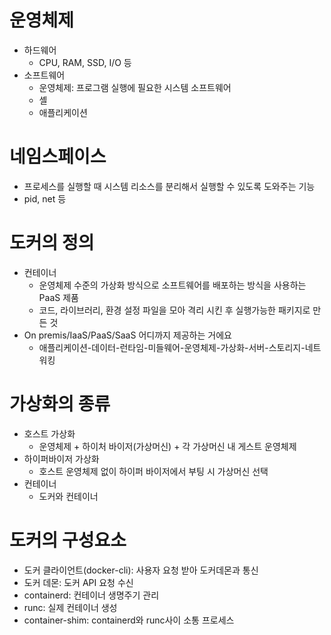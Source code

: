 # 운영체제
- 하드웨어
  - CPU, RAM, SSD, I/O 등
- 소프트웨어
  - 운영체제: 프로그램 실행에 필요한 시스템 소프트웨어
  - 셸
  - 애플리케이션
 
# 네임스페이스
- 프로세스를 실행할 때 시스템 리소스를 분리해서 실행할 수 있도록 도와주는 기능
- pid, net 등

# 도커의 정의 
- 컨테이너
  - 운영체제 수준의 가상화 방식으로 소프트웨어를 배포하는 방식을 사용하는 PaaS 제품
  - 코드, 라이브러리, 환경 설정 파일을 모아 격리 시킨 후 실행가능한 패키지로 만든 것
- On premis/IaaS/PaaS/SaaS 어디까지 제공하는 거에요
  - 애플리케이션-데이터-런타임-미들웨어-운영체제-가상화-서버-스토리지-네트워킹

# 가상화의 종류
- 호스트 가상화
  - 운영체제 + 하이처 바이저(가상머신) + 각 가상머신 내 게스트 운영체제
- 하이퍼바이저 가상화
  - 호스트 운영체제 없이 하이퍼 바이저에서 부팅 시 가상머신 선택
- 컨테이너
  - 도커와 컨테이너

# 도커의 구성요소
- 도커 클라이언트(docker-cli): 사용자 요청 받아 도커데몬과 통신
- 도커 데몬: 도커 API 요청 수신
- containerd: 컨테이너 생명주기 관리
- runc: 실제 컨테이너 생성
- container-shim: containerd와 runc사이 소통 프로세스
  
